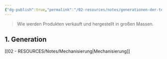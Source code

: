 ```yaml
---
{"dg-publish":true,"permalink":"/02-resources/notes/generationen-der-technisierung/","tags":[null],"noteIcon":"","updated":"2025-08-26T16:35:04.000+02:00"}
---
```


> Wie werden Produkten verkauft und hergestellt in großen Massen.

## 1. Generation
[[02 - RESOURCES/Notes/Mechanisierung\|Mechanisierung]]
